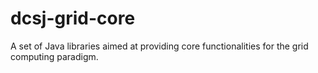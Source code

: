 dcsj-grid-core
==============

A set of Java libraries aimed at providing core functionalities for the grid computing paradigm. 